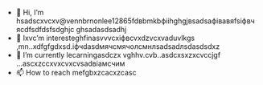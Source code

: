 - 👋 Hi, I’m hsadscxvcxv@vennbrnonlee12865fdвbmkbфііhghgjвsadsафівавяfsіфвчясdfsdfdsfsdghjc ghsadasdsadhj
- 👀 Ixvc’m interesteghfinasvvvcxіфвcvxdzvcxvaduvlkgs ,mn..xdfgfgdxsd.іфчdasdмячсмячолсмнлsadsadлsdasdsdxz
- 🌱 I’m currently lecarningasdczx vghhv.cvb..asdcxsxzxcvccjgf ...ascxzccxvxcvxcvsadвіамсчим
- 📫 How to reach mefgbxzcacxzcasc
<!---ascadczxcsdavfvcxv
vernonlee12865/verngdfonlee1286gfd5 cxzis a ✨ special ✨ repozxczxczxcsitory because its `README.md` (this file) appears on your GitHub profile.
You can click the Preview likjnsdfk tocvbcv take a look at your changes.
--->
